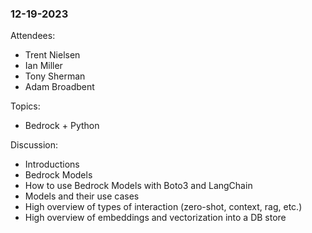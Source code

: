 ### 12-19-2023

Attendees:
  - Trent Nielsen
  - Ian Miller
  - Tony Sherman
  - Adam Broadbent

Topics: 
  - Bedrock + Python

Discussion:
  - Introductions
  - Bedrock Models
  - How to use Bedrock Models with Boto3 and LangChain
  - Models and their use cases
  - High overview of types of interaction (zero-shot, context, rag, etc.)
  - High overview of embeddings and vectorization into a DB store
